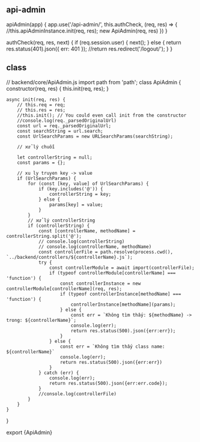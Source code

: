 ## api-admin

apiAdmin(app) {
        app.use('/api-admin/', this.authCheck, (req, res) => {
            //this.apiAdminInstance.init(req, res);
            new ApiAdmin(req, res)
        })
    }

authCheck(req, res, next) {
        if (req.session.user) {
            next();
        } else {
            return res.status(401).json({ err: 401 });
            //return res.redirect('/logout/');
        }
    }

## class

// backend/core/ApiAdmin.js
import path from 'path';
class ApiAdmin {
    constructor(req, res) {
        this.init(req, res);
    }

    async init(req, res) {
        // this.req = req;
        // this.res = res;
        //this.init(); // You could even call init from the constructor
        //console.log(req._parsedOriginalUrl)
        const url = req._parsedOriginalUrl;
        const searchString = url.search;
        const UrlSearchParams = new URLSearchParams(searchString);

        // xử lý chuỗi

        let controllerString = null;
        const params = {};

        // xu ly truyen key -> value
        if (UrlSearchParams) {
            for (const [key, value] of UrlSearchParams) {
                if (key.includes('@')) {
                    controllerString = key;
                } else {
                    params[key] = value;
                }
            }
            // xử lý controllerString
            if (controllerString) {
                const [controllerName, methodName] = controllerString.split('@');
                // console.log(controllerString)
                // console.log(controllerName, methodName)
                const controllerFile = path.resolve(process.cwd(), `../backend/controllers/${controllerName}.js`);
                try {
                    const controllerModule = await import(controllerFile);
                    if (typeof controllerModule[controllerName] === 'function') {
                        const controllerInstance = new controllerModule[controllerName](req, res);
                        if (typeof controllerInstance[methodName] === 'function') {
                            controllerInstance[methodName](params);
                        } else {
                            const err = `Không tìm thấy: ${methodName} -> trong: ${controllerName}`;
                            console.log(err);
                            return res.status(500).json({err:err});
                        }
                    } else {
                        const err = `Không tìm thấy class name: ${controllerName}`
                        console.log(err);
                        return res.status(500).json({err:err})
                    }
                } catch (err) {
                    console.log(err);
                    return res.status(500).json({err:err.code});
                }
                //console.log(controllerFile)
            }
        }
    }
}

export {ApiAdmin}